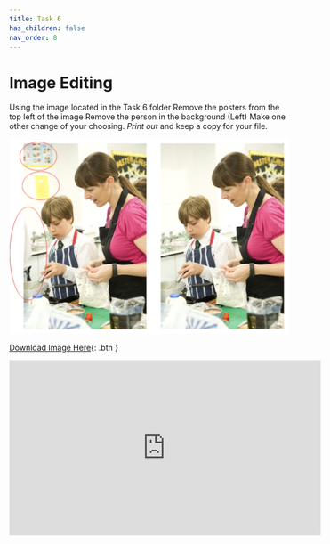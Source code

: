 ```yaml
---
title: Task 6
has_children: false
nav_order: 8
---
```


# Image Editing
Using the image located in the Task 6 folder 
Remove the posters from the top left of the image 
Remove the person in the background (Left) 
Make one other change of your choosing. 
*Print out* and keep a copy for your file.

![Example](https://github.com/Aiyush-G/PublicationsDocumentation/blob/main/Task-6/Screenshot%202021-09-10%20at%2018.14.31.png?raw=true)

[Download Image Here](https://github.com/Aiyush-G/PublicationsDocumentation/blob/main/Task-6/task6.jpg?raw=true){: .btn }

<iframe width="560" height="315" src="https://www.youtube.com/embed/kPVdu4qiPqs" title="YouTube video player" frameborder="0" allow="accelerometer; autoplay; clipboard-write; encrypted-media; gyroscope; picture-in-picture" allowfullscreen></iframe>

